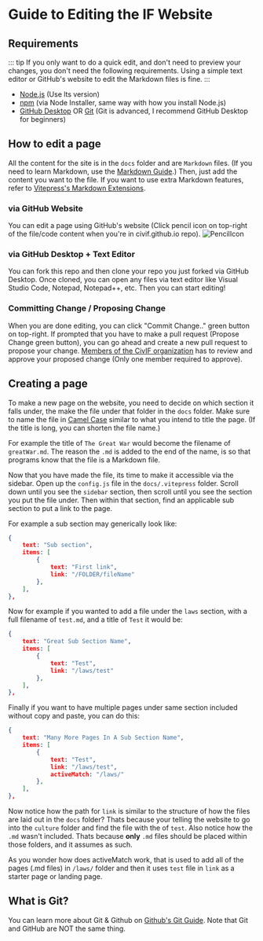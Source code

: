 # Guide to Editing the IF Website

## Requirements

::: tip
If you only want to do a quick edit, and don't need to preview your changes, you don't need the following requirements. Using a simple text editor or GitHub's website to edit the Markdown files is fine.
:::

- [Node.js](https://nodejs.org/en/) (Use lts version)
- [npm](https://www.npmjs.com/) (via Node Installer, same way with how you install Node.js)
- [GitHub Desktop](https://desktop.github.com/) OR [Git](https://git-scm.com/) (Git is advanced, I recommend GitHub Desktop for beginners)

## How to edit a page

All the content for the site is in the `docs` folder and are `Markdown` files. (If you need to learn Markdown, use the [Markdown Guide](https://www.markdownguide.org/).) Then, just add the content you want to the file. If you want to use extra Markdown features, refer to [Vitepress's Markdown Extensions](https://vitepress.vuejs.org/guide/markdown.html).

### via GitHub Website
You can edit a page using GitHub's website (Click pencil icon on top-right of the file/code content when you're in civif.github.io repo).
![PencilIcon](https://civif.github.io/Instruction-Edit-GitHub-Website.png "Pencil Icon")

### via GitHub Desktop + Text Editor

You can fork this repo and then clone your repo you just forked via GitHub Desktop. Once cloned, you can open any files via text editor like Visual Studio Code, Notepad, Notepad++, etc. Then you can start editing!

### Committing Change / Proposing Change
When you are done editing, you can click "Commit Change.." green button on top-right. If prompted that you have to make a pull request (Propose Change green button), you can go ahead and create a new pull request to propose your change. [Members of the CivIF organization](https://github.com/orgs/CivIF/people) has to review and approve your proposed change (Only one member required to approve).

## Creating a page

To make a new page on the website, you need to decide on which section it falls under, the make the file under that folder in the `docs` folder. Make sure to name the file in [Camel Case](https://en.wikipedia.org/wiki/Camel_case) similar to what you intend to title the page. (If the title is long, you can shorten the file name.)

For example the title of `The Great War` would become the filename of `greatWar.md`. The reason the `.md` is added to the end of the name, is so that programs know that the file is a Markdown file.

Now that you have made the file, its time to make it accessible via the sidebar. Open up the `config.js` file in the `docs/.vitepress` folder. Scroll down until you see the `sidebar` section, then scroll until you see the section you put the file under. Then within that section, find an applicable sub section to put a link to the page.

For example a sub section may generically look like:

```json
{
    text: "Sub section",
    items: [
        { 
            text: "First link", 
            link: "/FOLDER/fileName" 
        },
    ],
},
```

Now for example if you wanted to add a file under the `laws` section, with a full filename of `test.md`, and a title of `Test` it would be:

```json
{
    text: "Great Sub Section Name",
    items: [
        { 
            text: "Test",
            link: "/laws/test"
        },
    ],
},
```

Finally if you want to have multiple pages under same section included without copy and paste, you can do this:
```json
{
    text: "Many More Pages In A Sub Section Name",
    items: [
        { 
            text: "Test",
            link: "/laws/test",
            activeMatch: "/laws/"
        },
    ],
},
```

Now notice how the path for `link` is similar to the structure of how the files are laid out in the `docs` folder? Thats because your telling the website to go into the `culture` folder and find the file with the of `test`. Also notice how the `.md` wasn't included. Thats because **only** `.md` files should be placed within those folders, and it assumes as such.

As you wonder how does activeMatch work, that is used to add all of the pages (.md files) in `/laws/` folder and then it uses `test` file in `link` as a starter page or landing page.

## What is Git?

You can learn more about Git & Github on [Github's Git Guide](https://github.com/git-guides). Note that Git and GitHub are NOT the same thing.
